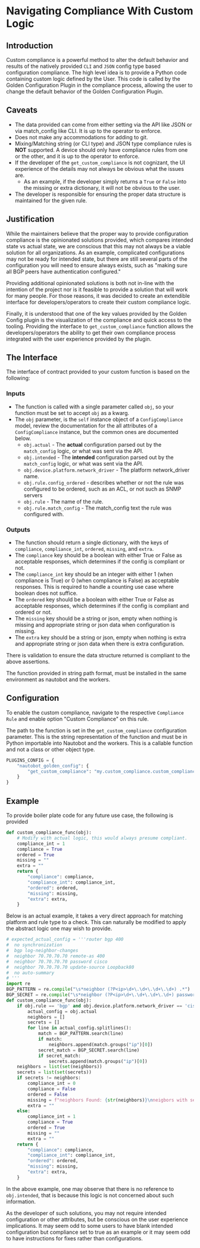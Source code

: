 # Navigating Compliance With Custom Logic

## Introduction
Custom compliance is a powerful method to alter the default behavior and results of the natively provided `CLI` and `JSON` config type based configuration compliance.
The high level idea is to provide a Python code containing custom logic defined by the User. This code is called by the Golden Configuration Plugin in the compliance process,
allowing the user to change the default behavior of the Golden Configuration Plugin.

## Caveats

- The data provided can come from either setting via the API like JSON or via match_config like CLI. It is up to the operator to enforce.
- Does not make any accommodations for adding to git.
- Mixing/Matching string (or CLI type) and JSON type compliance rules is **NOT** supported. A device should only have compliance rules from one or the other, and it is up to the operator to enforce.
- If the developer of the `get_custom_compliance` is not cognizant, the UI experience of the details may not always be obvious what the issues are.
    - As an example, if the developer simply returns a `True` or `False` into the missing or extra dictionary, it will not be obvious to the user.
- The developer is responsible for ensuring the proper data structure is maintained for the given rule.

## Justification

While the maintainers believe that the proper way to provide configuration compliance is the opinionated solutions provided, which compares intended
state vs actual state, we are conscious that this may not always be a viable solution for all organizations. As an example, complicated configurations may not be ready for intended state, but there are still several parts of the configuration you will need to ensure always exists, such as "making sure all BGP peers have authentication configured."

Providing additional opinionated solutions is both not in-line with the intention of the project nor is it feasible to provide a solution that will work for many people. For those reasons, it was decided to create an extendible interface for developers/operators to create their custom compliance logic.

Finally, it is understood that one of the key values provided by the Golden Config plugin is the visualization of the compliance and quick access to the tooling. Providing the interface to `get_custom_compliance` function allows the developers/operators the ability to get their own compliance process integrated with the user experience provided by the plugin.

## The Interface

The interface of contract provided to your custom function is based on the following:

### Inputs

- The function is called with a single parameter called `obj`, so your function must be set to accept `obj` as a kwarg.
- The `obj` parameter, is the `self` instance object of a `ConfigCompliance` model, review the documentation for the all attributes of a `ConfigCompliance` instance, but the common ones are documented below.
    - `obj.actual` - The **actual** configuration parsed out by the `match_config` logic, or what was sent via the API.
    - `obj.intended` - The **intended** configuration parsed out by the `match_config` logic, or what was sent via the API.
    - `obj.device.platform.network_driver` -  The platform network_driver name.
    - `obj.rule.config_ordered` - describes whether or not the rule was configured to be ordered, such as an ACL, or not such as SNMP servers
    - `obj.rule` - The name of the rule.
    - `obj.rule.match_config` - The match_config text the rule was configured with.

### Outputs

- The function should return a single dictionary, with the keys of `compliance`, `compliance_int`, `ordered`, `missing`, and `extra`.
- The `compliance` key should be a boolean with either True or False as acceptable responses, which determines if the config is compliant or not.
- The `compliance_int` key should be an integer with either 1 (when compliance is True) or 0 (when compliance is False) as acceptable responses. This is required to handle a counting use case where boolean does not suffice.
- The `ordered` key should be a boolean with either True or False as acceptable responses, which determines if the config is compliant and ordered or not.
- The `missing` key should be a string or json, empty when nothing is missing and appropriate string or json data when configuration is missing.
- The `extra` key should be a string or json, empty when nothing is extra and appropriate string or json data when there is extra configuration.

There is validation to ensure the data structure returned is compliant to the above assertions.

The function provided in string path format, must be installed in the same environment as nautobot and the workers.

## Configuration

To enable the custom compliance, navigate to the respective `Compliance Rule` and enable option "Custom Compliance" on this rule.

The path to the function is set in the `get_custom_compliance` configuration parameter. This is the string representation of the function and must be in
Python importable into Nautobot and the workers. This is a callable function and not a class or other object type.

```python
PLUGINS_CONFIG = {
    "nautobot_golden_config": {
        "get_custom_compliance": "my.custom_compliance.custom_compliance_func"
    }
}
```

## Example

To provide boiler plate code for any future use case, the following is provided

```python
def custom_compliance_func(obj):
    # Modify with actual logic, this would always presume compliant.
    compliance_int = 1
    compliance = True
    ordered = True
    missing = ""
    extra = ""
    return {
        "compliance": compliance,
        "compliance_int": compliance_int,
        "ordered": ordered,
        "missing": missing,
        "extra": extra,
    }
```

Below is an actual example, it takes a very direct approach for matching platform and rule type to a check. This can naturally be modified to apply the abstract logic one may wish to provide.

```python
# expected_actual_config = '''router bgp 400
#  no synchronization
#  bgp log-neighbor-changes
#  neighbor 70.70.70.70 remote-as 400
#  neighbor 70.70.70.70 password cisco
#  neighbor 70.70.70.70 update-source Loopback80
#  no auto-summary
# '''
import re
BGP_PATTERN = re.compile("\s*neighbor (?P<ip>\d+\.\d+\.\d+\.\d+) .*")
BGP_SECRET = re.compile("\s*neighbor (?P<ip>\d+\.\d+\.\d+\.\d+) password (\S+).*")
def custom_compliance_func(obj):
    if obj.rule == 'bgp' and obj.device.platform.network_driver == 'cisco_ios':
        actual_config = obj.actual
        neighbors = []
        secrets = []
        for line in actual_config.splitlines():
            match = BGP_PATTERN.search(line)
            if match:
                neighbors.append(match.groups("ip")[0])
            secret_match = BGP_SECRET.search(line)
            if secret_match:
                secrets.append(match.groups("ip")[0])
    neighbors = list(set(neighbors))
    secrets = list(set(secrets))
    if secrets != neighbors:
        compliance_int = 0
        compliance = False
        ordered = False
        missing = f"neighbors Found: {str(neighbors)}\nneigbors with secrets found: {str(secrets)}"
        extra = ""
    else:
        compliance_int = 1
        compliance = True
        ordered = True
        missing = ""
        extra = ""
    return {
        "compliance": compliance,
        "compliance_int": compliance_int,
        "ordered": ordered,
        "missing": missing,
        "extra": extra,
    }
```

In the above example, one may observe that there is no reference to `obj.intended`, that is because this logic is not concerned about such information.

As the developer of such solutions, you may not require intended configuration or other attributes, but be conscious on the user experience implications. It may seem odd to some users to have blank intended configuration but compliance set to true as an example or it may seem odd to have instructions for fixes rather than configurations.

